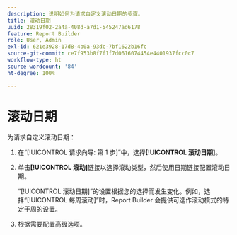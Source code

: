 ```yaml
---
description: 说明如何为请求自定义滚动日期的步骤。
title: 滚动日期
uuid: 28319f02-2a4a-408d-a7d1-545247ad6178
feature: Report Builder
role: User, Admin
exl-id: 621e3928-17d8-4b0a-93dc-7bf1622b16fc
source-git-commit: ce7f953b8f7f1f7d0616074454e4401937fcc0c7
workflow-type: ht
source-wordcount: '84'
ht-degree: 100%

---
```


# 滚动日期

为请求自定义滚动日期：

1. 在“[!UICONTROL 请求向导: 第 1 步]”中，选择&#x200B;**[!UICONTROL 滚动日期]**。
1. 单击&#x200B;**[!UICONTROL 滚动]**&#x200B;链接以选择滚动类型，然后使用日期链接配置滚动日期。

   “[!UICONTROL 滚动日期]”的设置根据您的选择而发生变化。例如，选择“[!UICONTROL 每周滚动]”时，Report Builder 会提供可选作滚动模式的特定于周的设置。

1. 根据需要配置高级选项。
